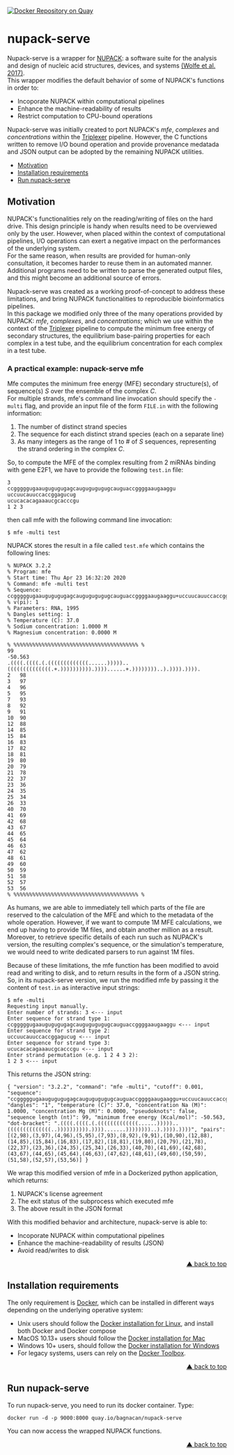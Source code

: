 <div id="top"></div>

[![Docker Repository on Quay](https://quay.io/repository/bagnacan/nupack-serve/status "Docker Repository on Quay")](https://quay.io/repository/bagnacan/nupack-serve)

# nupack-serve

Nupack-serve is a wrapper for [NUPACK](http://www.nupack.org/): a software
suite for the analysis and design of nucleic acid structures, devices, and
systems [(Wolfe et al. 2017)](https://www.doi.org/10.1021/jacs.6b12693).  
This wrapper modifies the default behavior of some of NUPACK's functions in
order to:
- Incoporate NUPACK within computational pipelines
- Enhance the machine-readability of results
- Restrict computation to CPU-bound operations

Nupack-serve was initially created to port NUPACK's *mfe*, *complexes* and
*concentrations* within the [Triplexer](https://github.com/sbi-rostock/triplexer)
pipeline. However, the C functions written to remove I/O bound operation and
provide provenance medatada and JSON output can be adopted by the remaining
NUPACK utilities.  

- [Motivation](#motivation)
- [Installation requirements](#installation-requirements)
- [Run nupack-serve](#run-nupack-serve)



## Motivation

NUPACK's functionalities rely on the reading/writing of files on the hard
drive. This design principle is handy when results need to be overviewed only
by the user. However, when placed within the context of computational
pipelines, I/O operations can exert a negative impact on the performances of
the underlying system.  
For the same reason, when results are provided for human-only consultation, it
becomes harder to reuse them in an automated manner. Additional programs need
to be written to parse the generated output files, and this might become an
additional source of errors.  

Nupack-serve was created as a working proof-of-concept to address these
limitations, and bring NUPACK functionalities to reproducible bioinformatics
pipelines.  
In this package we modified only three of the many operations provided by
NUPACK: *mfe*, *complexes*, and *concentrations*; which we use within the
context of the [Triplexer](https://github.com/sbi-rostock/triplexer) pipeline
to compute the minimum free energy of secondary structures, the equilibrium
base-pairing properties for each complex in a test tube, and the equilibrium
concentration for each complex in a test tube.  

### A practical example: nupack-serve mfe

Mfe computes the minimum free energy (MFE) secondary structure(s), of
sequence(s) *S* over the ensemble of the complex *C*.  
For multiple strands, mfe's command line invocation should specify the
``-multi`` flag, and provide an input file of the form ``FILE.in`` with the
following information:
1. The number of distinct strand species
2. The sequence for each distinct strand species (each on a separate line)
3. As many integers as the range of 1 to # of *S* sequences, representing the
strand ordering in the complex *C*.  

So, to compute the MFE of the complex resulting from 2 miRNAs binding with
gene E2F1, we have to provide the following ``test.in`` file:
```
3
ccgggggugaaugugugugagcaugugugugugcauguaccggggaaugaaggu
uccuucauuccaccggagucug
ucucacacagaaaucgcacccgu
1 2 3
```

then call mfe with the following command line invocation:
```
$ mfe -multi test
```

NUPACK stores the result in a file called ``test.mfe`` which contains the
following lines:
```
% NUPACK 3.2.2
% Program: mfe
% Start time: Thu Apr 23 16:32:20 2020
% Command: mfe -multi test 
% Sequence:  ccgggggugaaugugugugagcaugugugugugcauguaccggggaaugaaggu+uccuucauuccaccggagucug+ucucacacagaaaucgcacccgu
% v(pi): 1
% Parameters: RNA, 1995
% Dangles setting: 1
% Temperature (C): 37.0
% Sodium concentration: 1.0000 M
% Magnesium concentration: 0.0000 M

% %%%%%%%%%%%%%%%%%%%%%%%%%%%%%%%%%%%%%%%% %
99
-50.563
.((((.((((.(.(((((((((((((......)))))..((((((((((((((.+.)))))))))).))))......+.))))))))..).)))).)))).
2   98
3   97
4   96
5   95
7   93
8   92
9   91
10  90
12  88
14  85
15  84
16  83
17  82
18  81
19  80
20  79
21  78
22  37
23  36
24  35
25  34
26  33
40  70
41  69
42  68
43  67
44  65
45  64
46  63
47  62
48  61
49  60
50  59
51  58
52  57
53  56
% %%%%%%%%%%%%%%%%%%%%%%%%%%%%%%%%%%%%%%%% %
```

As humans, we are able to immediately tell which parts of the file are reserved
to the calculation of the MFE and which to the metadata of the whole operation.
However, if we want to compute 1M MFE calculations, we end up having to provide
1M files, and obtain another million as a result.
Moreover, to retrieve specific details of each run such as NUPACK's version,
the resulting complex's sequence, or the simulation's temperature, we would
need to write dedicated parsers to run against 1M files.  

Because of these limitations, the mfe function has been modified to avoid read
and writing to disk, and to return results in the form of a JSON string.  
So, in its nupack-serve version, we run the modified mfe by passing it the
content of ``test.in`` as interactive input strings:

```
$ mfe -multi
Requesting input manually.
Enter number of strands: 3 <--- input
Enter sequence for strand type 1:
ccgggggugaaugugugugagcaugugugugugcauguaccggggaaugaaggu <--- input
Enter sequence for strand type 2:
uccuucauuccaccggagucug <--- input
Enter sequence for strand type 3:
ucucacacagaaaucgcacccgu <--- input
Enter strand permutation (e.g. 1 2 4 3 2):
1 2 3 <--- input
```

This returns the JSON string:
```
{ "version": "3.2.2", "command": "mfe -multi", "cutoff": 0.001, "sequence": "ccgggggugaaugugugugagcaugugugugugcauguaccggggaaugaaggu+uccuucauuccaccggagucug+ucucacacagaaaucgcacccgu", "dangles": "1", "temperature (C)": 37.0, "concentration Na (M)": 1.0000, "concentration Mg (M)": 0.0000, "pseudoknots": false, "sequence length (nt)": 99, "minimum free energy (Kcal/mol)": -50.563, "dot-bracket": ".((((.((((.(.(((((((((((((......)))))..((((((((((((((..)))))))))).)))).......))))))))..).)))).))))", "pairs": [(2,98),(3,97),(4,96),(5,95),(7,93),(8,92),(9,91),(10,90),(12,88),(14,85),(15,84),(16,83),(17,82),(18,81),(19,80),(20,79),(21,78),(22,37),(23,36),(24,35),(25,34),(26,33),(40,70),(41,69),(42,68),(43,67),(44,65),(45,64),(46,63),(47,62),(48,61),(49,60),(50,59),(51,58),(52,57),(53,56)] }
```

We wrap this modified version of mfe in a Dockerized python application, which
returns:
1. NUPACK's license agreement
2. The exit status of the subprocess which executed mfe
3. The above result in the JSON format

With this modified behavior and architecture, nupack-serve is able to: 
- Incoporate NUPACK within computational pipelines
- Enhance the machine-readability of results (JSON)
- Avoid read/writes to disk
<p align="right"><a href="#top">&#x25B2; back to top</a></p>



## Installation requirements

The only requirement is [Docker](https://www.docker.com/), which can be
installed in different ways depending on the underlying operative system:
- Unix users should follow the [Docker installation for Linux](https://docs.docker.com/compose/install/#install-compose-on-linux-systems#install-compose-on-linux-systems),
and install both Docker and Docker compose
- MacOS 10.13+ users should follow the [Docker installation for Mac](https://docs.docker.com/docker-for-mac/install/)
- Windows 10+ users, should follow the [Docker installation for Windows](https://docs.docker.com/docker-for-windows/install/)
- For legacy systems, users can rely on the [Docker Toolbox](https://docs.docker.com/toolbox/overview/).
<p align="right"><a href="#top">&#x25B2; back to top</a></p>



## Run nupack-serve

To run nupack-serve, you need to run its docker container. Type:
```
docker run -d -p 9000:8000 quay.io/bagnacan/nupack-serve
```

You can now access the wrapped NUPACK functions.
<p align="right"><a href="#top">&#x25B2; back to top</a></p>
